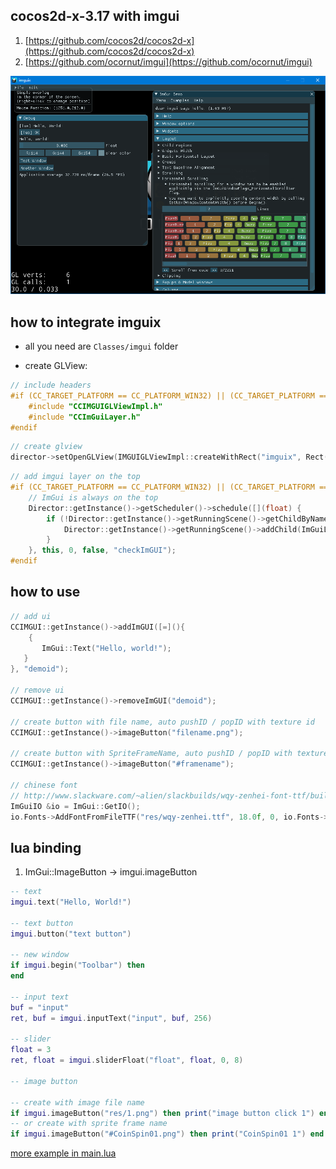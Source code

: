 ## cocos2d-x-3.17 with imgui

1. [https://github.com/cocos2d/cocos2d-x](https://github.com/cocos2d/cocos2d-x)
2. [https://github.com/ocornut/imgui](https://github.com/ocornut/imgui)

![screen](imguix.png)

## how to integrate imguix

- all you need are `Classes/imgui` folder

- create GLView:

```cpp
// include headers
#if (CC_TARGET_PLATFORM == CC_PLATFORM_WIN32) || (CC_TARGET_PLATFORM == CC_PLATFORM_MAC)
	#include "CCIMGUIGLViewImpl.h"
	#include "CCImGuiLayer.h"
#endif
```

```cpp
// create glview
director->setOpenGLView(IMGUIGLViewImpl::createWithRect("imguix", Rect(0, 0, width,   height)));
```

```cpp
// add imgui layer on the top
#if (CC_TARGET_PLATFORM == CC_PLATFORM_WIN32) || (CC_TARGET_PLATFORM == CC_PLATFORM_MAC)
	// ImGui is always on the top
	Director::getInstance()->getScheduler()->schedule([](float) {
		if (!Director::getInstance()->getRunningScene()->getChildByName("ImGUILayer")) {
			Director::getInstance()->getRunningScene()->addChild(ImGuiLayer::create(), INT_MAX,   "ImGUILayer");
		}
	}, this, 0, false, "checkImGUI");
#endif
```

## how to use

```cpp
// add ui
CCIMGUI::getInstance()->addImGUI([=](){
	{
	   ImGui::Text("Hello, world!");
   }
}, "demoid");

// remove ui
CCIMGUI::getInstance()->removeImGUI("demoid");

// create button with file name, auto pushID / popID with texture id
CCIMGUI::getInstance()->imageButton("filename.png");

// create button with SpriteFrameName, auto pushID / popID with texture id
CCIMGUI::getInstance()->imageButton("#framename");

// chinese font
// http://www.slackware.com/~alien/slackbuilds/wqy-zenhei-font-ttf/build/wqy-zenhei-0.4.23-1.tar.gz
ImGuiIO &io = ImGui::GetIO();
io.Fonts->AddFontFromFileTTF("res/wqy-zenhei.ttf", 18.0f, 0, io.Fonts->GetGlyphRangesChinese());
```

## lua binding

1. ImGui::ImageButton -> imgui.imageButton

```lua
-- text
imgui.text("Hello, World!")

-- text button
imgui.button("text button")

-- new window
if imgui.begin("Toolbar") then
end

-- input text
buf = "input"
ret, buf = imgui.inputText("input", buf, 256)

-- slider
float = 3
ret, float = imgui.sliderFloat("float", float, 0, 8)

-- image button

-- create with image file name
if imgui.imageButton("res/1.png") then print("image button click 1") end
-- or create with sprite frame name
if imgui.imageButton("#CoinSpin01.png") then print("CoinSpin01 1") end
```

[more example in main.lua](Resources/res/main.lua)
